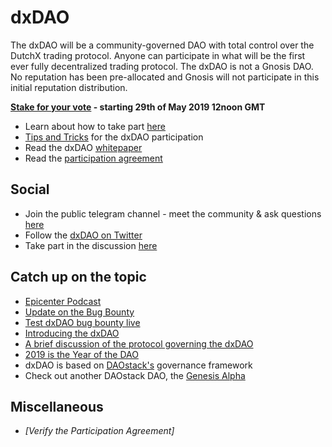# dxDAO
The dxDAO will be a community-governed DAO with total control over the DutchX trading protocol. Anyone can participate in what will be the first ever fully decentralized trading protocol. The dxDAO is not a Gnosis DAO. No reputation has been pre-allocated and Gnosis will not participate in this initial reputation distribution.  

**[Stake for your vote](https://dxdao.daostack.io) - starting 29th of May 2019 12noon GMT**

- Learn about how to take part [here](https://blog.gnosis.pm/step-by-step-guide-to-earn-reputation-for-the-dxdao-e79fa634d488)
- [Tips and Tricks](https://daotalk.org/t/tips-and-tricks-for-dxdao-participation/568) for the dxDAO participation
- Read the dxDAO [whitepaper](https://github.com/gnosis/dx-daostack/blob/master/dxdao-whitepaper-v1.pdf)
- Read the [participation agreement]()

## Social
- Join the public telegram channel - meet the community & ask questions [here](https://t.me/dxDAO)
- Follow the [dxDAO on Twitter](https://twitter.com/_dx_dao)
- Take part in the discussion [here](https://daotalk.org/c/daos/dx-dao)

## Catch up on the topic

- [Epicenter Podcast](https://www.youtube.com/watch?v=YPh-XDaQG5I)
- [Update on the Bug Bounty](https://blog.gnosis.pm/security-update-on-the-dxdao-bug-bounty-52cec0f02cde)
- [Test dxDAO bug bounty live](https://blog.gnosis.pm/test-dxdao-bug-bounties-live-939095b7dd8d)
- [Introducing the dxDAO](https://blog.gnosis.pm/introducing-the-dxdao-27ec4301eced)
- [A brief discussion of the protocol governing the dxDAO](https://blog.gnosis.pm/a-brief-discussion-of-the-protocol-governing-the-dxdao-7331407a2555)
- [2019 is the Year of the DAO](https://blog.gnosis.pm/2019-is-the-year-of-the-dao-5a428f90fb55)
- dxDAO is based on [DAOstack's](https://daostack.io/) governance framework 
- Check out another DAOstack DAO, the [Genesis Alpha](https://alchemy.daostack.io/dao/0x294f999356ed03347c7a23bcbcf8d33fa41dc830) 

## Miscellaneous

- *[Verify the Participation Agreement]*
